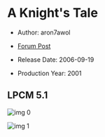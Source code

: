 # A Knight's Tale

* Author: aron7awol

* [Forum Post](https://www.avsforum.com/threads/bass-eq-for-filtered-movies.2995212/post-57721112)

* Release Date: 2006-09-19
* Production Year: 2001

## LPCM 5.1

![img 0](https://i.imgur.com/yok3XRR.jpg)

![img 1](https://i.imgur.com/p37soIJ.jpg)

